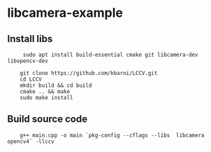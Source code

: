 # libcamera-example

## Install libs
```
     sudo apt install build-essential cmake git libcamera-dev libopencv-dev
```
```
    git clone https://github.com/kbarni/LCCV.git
    cd LCCV
    mkdir build && cd build
    cmake .. && make
    sudo make install
```

## Build source code
```
    g++ main.cpp -o main `pkg-config --cflags --libs  libcamera  opencv4` -llccv
```
